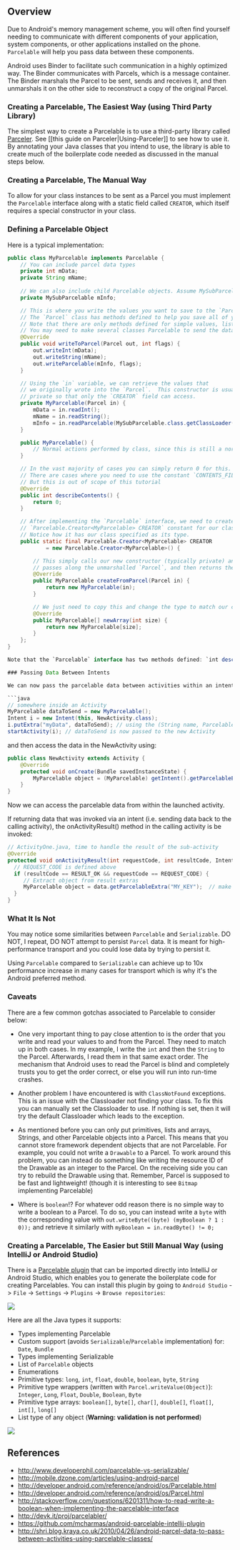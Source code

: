## Overview

Due to Android's memory management scheme, you will often find yourself needing to communicate with different components of your application, system components, or other applications installed on the phone.  `Parcelable` will help you pass data between these components. 

Android uses Binder to facilitate such communication in a highly optimized way.  The Binder communicates with Parcels, which is a message container.  The Binder marshals the Parcel to be sent, sends and receives it, and then unmarshals it on the other side to reconstruct a copy of the original Parcel.  

### Creating a Parcelable, The Easiest Way (using Third Party Library)

The simplest way to create a Parcelable is to use a third-party library called [Parceler](https://github.com/johncarl81/parceler).  See [[this guide on Parceler|Using-Parceler]] to see how to use it.  By annotating your Java classes that you intend to use, the library is able to create much of the boilerplate code needed as discussed in the manual steps below. 

### Creating a Parcelable, The Manual Way

To allow for your class instances to be sent as a Parcel you must implement the `Parcelable` interface along with a static field called `CREATOR`, which itself requires a special constructor in your class.

### Defining a Parcelable Object

Here is a typical implementation:

```java
public class MyParcelable implements Parcelable {
    // You can include parcel data types
    private int mData;
    private String mName;
    
    // We can also include child Parcelable objects. Assume MySubParcel is such a Parcelable:
    private MySubParcelable mInfo;

    // This is where you write the values you want to save to the `Parcel`.  
    // The `Parcel` class has methods defined to help you save all of your values.  
    // Note that there are only methods defined for simple values, lists, and other Parcelable objects.  
    // You may need to make several classes Parcelable to send the data you want.
    @Override
    public void writeToParcel(Parcel out, int flags) {
        out.writeInt(mData);
        out.writeString(mName);
        out.writeParcelable(mInfo, flags);
    }

    // Using the `in` variable, we can retrieve the values that 
    // we originally wrote into the `Parcel`.  This constructor is usually 
    // private so that only the `CREATOR` field can access.
    private MyParcelable(Parcel in) {
        mData = in.readInt();
        mName = in.readString();
        mInfo = in.readParcelable(MySubParcelable.class.getClassLoader());
    }

    public MyParcelable() {
        // Normal actions performed by class, since this is still a normal object!
    }

    // In the vast majority of cases you can simply return 0 for this.  
    // There are cases where you need to use the constant `CONTENTS_FILE_DESCRIPTOR`
    // But this is out of scope of this tutorial
    @Override
    public int describeContents() {
        return 0;
    }

    // After implementing the `Parcelable` interface, we need to create the 
    // `Parcelable.Creator<MyParcelable> CREATOR` constant for our class; 
    // Notice how it has our class specified as its type.  
    public static final Parcelable.Creator<MyParcelable> CREATOR
            = new Parcelable.Creator<MyParcelable>() {

        // This simply calls our new constructor (typically private) and 
        // passes along the unmarshalled `Parcel`, and then returns the new object!
        @Override
        public MyParcelable createFromParcel(Parcel in) {
            return new MyParcelable(in);
        }

        // We just need to copy this and change the type to match our class.
        @Override
        public MyParcelable[] newArray(int size) {
            return new MyParcelable[size];
        }
    };
}

Note that the `Parcelable` interface has two methods defined: `int describeContents()` and `void writeToParcel(Parcel dest, int flags)`. After implementing the `Parcelable` interface, we need to create the `Parcelable.Creator<MyParcelable> CREATOR` constant for our class which requires us to define `createFromParcel`, `newArray`.

### Passing Data Between Intents

We can now pass the parcelable data between activities within an intent:

```java
// somewhere inside an Activity
MyParcelable dataToSend = new MyParcelable();
Intent i = new Intent(this, NewActivity.class);
i.putExtra("myData", dataToSend); // using the (String name, Parcelable value) overload!
startActivity(i); // dataToSend is now passed to the new Activity
```

and then access the data in the NewActivity using:

```java
public class NewActivity extends Activity {
    @Override
    protected void onCreate(Bundle savedInstanceState) {
        MyParcelable object = (MyParcelable) getIntent().getParcelableExtra("myData");
    }
}
```

Now we can access the parcelable data from within the launched activity.

If returning data that was invoked via an intent (i.e. sending data back to the calling activity), the onActivityResult() method in the calling activity is be invoked:

```java
// ActivityOne.java, time to handle the result of the sub-activity
@Override
protected void onActivityResult(int requestCode, int resultCode, Intent data) {
  // REQUEST_CODE is defined above
  if (resultCode == RESULT_OK && requestCode == REQUEST_CODE) {
     // Extract object from result extras
     MyParcelable object = data.getParcelableExtra("MY_KEY");  // make sure key matches the one specified in ActivityTwo.java
  }
} 
```


### What It Is Not

You may notice some similarities between `Parcelable` and `Serializable`.  DO NOT, I repeat, DO NOT attempt to persist `Parcel` data.  It is meant for high-performance transport and you could lose data by trying to persist it.

Using `Parcelable` compared to `Serializable` can achieve up to 10x performance increase in many cases for transport which is why it's the Android preferred method. 

### Caveats

There are a few common gotchas associated to Parcelable to consider below:

* One very important thing to pay close attention to is the order that you write and read your values to and from the Parcel.  They need to match up in both cases.  In my example, I write the `int` and then the `String` to the Parcel.  Afterwards, I read them in that same exact order.  The mechanism that Android uses to read the Parcel is blind and completely trusts you to get the order correct, or else you will run into run-time crashes.

* Another problem I have encountered is with `ClassNotFound` exceptions.  This is an issue with the Classloader not finding your class.  To fix this you can manually set the Classloader to use.  If nothing is set, then it will try the default Classloader which leads to the exception. 

* As mentioned before you can only put primitives, lists and arrays, Strings, and other Parcelable objects into a Parcel.  This means that you cannot store framework dependent objects that are not Parcelable.  For example, you could not write a `Drawable` to a Parcel.  To work around this problem, you can instead do something like writing the resource ID of the Drawable as an integer to the Parcel.  On the receiving side you can try to rebuild the Drawable using that.  Remember, Parcel is supposed to be fast and lightweight! (though it is interesting to see `Bitmap` implementing Parcelable)

* Where is `boolean`!?  For whatever odd reason there is no simple way to write a boolean to a Parcel.  To do so, you can instead write a `byte` with the corresponding value with `out.writeByte((byte) (myBoolean ? 1 : 0));` and retrieve it similarly with `myBoolean = in.readByte() != 0;`

### Creating a Parcelable, The Easier but Still Manual Way (using IntelliJ or Android Studio)

There is a [Parcelable plugin](https://github.com/mcharmas/android-parcelable-intellij-plugin) that can be imported directly into IntelliJ or Android Studio, which enables you to generate the boilerplate code for creating Parcelables.  You can install this plugin by going to `Android Studio` -> `File` -> `Settings` -> `Plugins` -> `Browse repositories`:

<a href="https://i.imgur.com/jceThxd.gif" alt="Installing Parcelable"><img src="https://i.imgur.com/jceThxd.gif"></a>

Here are all the Java types it supports:

 * Types implementing Parcelable
 * Custom support (avoids `Serializable`/`Parcelable` implementation) for: `Date`, `Bundle`
 * Types implementing Serializable
 * List of `Parcelable` objects
 * Enumerations
 * Primitive types: `long`, `int`, `float`, `double`, `boolean`, `byte`, `String`
 * Primitive type wrappers (written with `Parcel.writeValue(Object)`): `Integer`, `Long`, `Float`, `Double`, `Boolean`, `Byte`
 * Primitive type arrays: `boolean[]`, `byte[]`, `char[]`, `double[]`, `float[]`, `int[]`, `long[]`
 * List type of any object (**Warning: validation is not performed**)

<img src="https://github.com/mcharmas/android-parcelable-intellij-plugin/raw/master/screenshot.png"/>


## References

* <http://www.developerphil.com/parcelable-vs-serializable/>
* <http://mobile.dzone.com/articles/using-android-parcel>
* <http://developer.android.com/reference/android/os/Parcelable.html>
* <http://developer.android.com/reference/android/os/Parcel.html>
* <http://stackoverflow.com/questions/6201311/how-to-read-write-a-boolean-when-implementing-the-parcelable-interface>
* <http://devk.it/proj/parcelabler/>
* <https://github.com/mcharmas/android-parcelable-intellij-plugin>
* <http://shri.blog.kraya.co.uk/2010/04/26/android-parcel-data-to-pass-between-activities-using-parcelable-classes/>